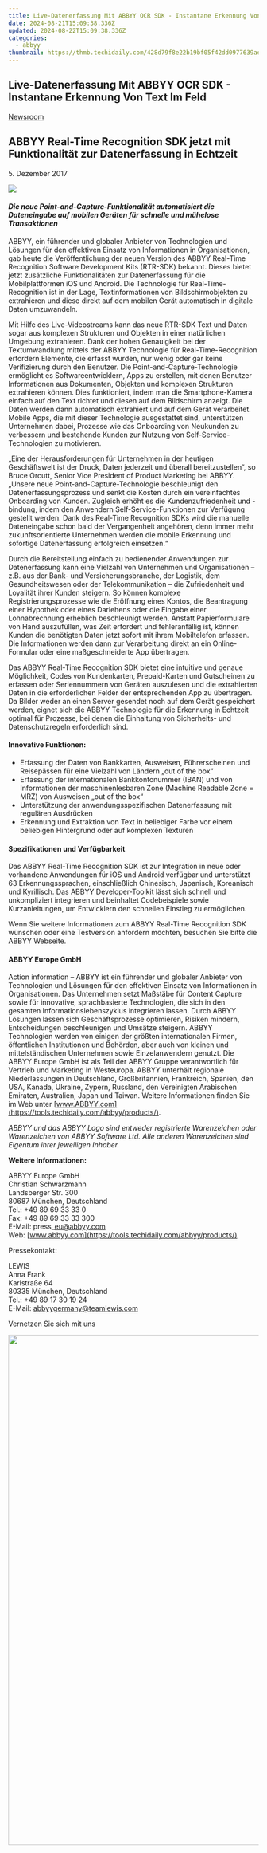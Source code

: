 ```yaml
---
title: Live-Datenerfassung Mit ABBYY OCR SDK - Instantane Erkennung Von Text Im Feld
date: 2024-08-21T15:09:38.336Z
updated: 2024-08-22T15:09:38.336Z
categories:
  - abbyy
thumbnail: https://thmb.techidaily.com/428d79f8e22b19bf05f42dd0977639aed1e84dacf346522fdfb1811e179afc16.jpg
---
```


## Live-Datenerfassung Mit ABBYY OCR SDK - Instantane Erkennung Von Text Im Feld

[Newsroom](https://tools.techidaily.com/abbyy/products/)

## ABBYY Real-Time Recognition SDK jetzt mit Funktionalität zur Datenerfassung in Echtzeit

5\. Dezember 2017

![](https://content.abbyy.com/-/media/project/abbyy/abbyy/branchtemplates/shutterstock_1272462163_1296-x-729.jpg?h=729&iar=0&w=1296)

#### _Die neue Point-and-Capture-Funktionalität automatisiert die Dateneingabe auf mobilen Geräten für schnelle und mühelose Transaktionen_

ABBYY, ein führender und globaler Anbieter von Technologien und Lösungen für den effektiven Einsatz von Informationen in Organisationen, gab heute die Veröffentlichung der neuen Version des ABBYY Real-Time Recognition Software Development Kits (RTR-SDK) bekannt. Dieses bietet jetzt zusätzliche Funktionalitäten zur Datenerfassung für die Mobilplattformen iOS und Android. Die Technologie für Real-Time-Recognition ist in der Lage, Textinformationen von Bildschirmobjekten zu extrahieren und diese direkt auf dem mobilen Gerät automatisch in digitale Daten umzuwandeln.

Mit Hilfe des Live-Videostreams kann das neue RTR-SDK Text und Daten sogar aus komplexen Strukturen und Objekten in einer natürlichen Umgebung extrahieren. Dank der hohen Genauigkeit bei der Textumwandlung mittels der ABBYY Technologie für Real-Time-Recognition erfordern Elemente, die erfasst wurden, nur wenig oder gar keine Verifizierung durch den Benutzer. Die Point-and-Capture-Technologie ermöglicht es Softwareentwicklern, Apps zu erstellen, mit denen Benutzer Informationen aus Dokumenten, Objekten und komplexen Strukturen extrahieren können. Dies funktioniert, indem man die Smartphone-Kamera einfach auf den Text richtet und diesen auf dem Bildschirm anzeigt. Die Daten werden dann automatisch extrahiert und auf dem Gerät verarbeitet. Mobile Apps, die mit dieser Technologie ausgestattet sind, unterstützen Unternehmen dabei, Prozesse wie das Onboarding von Neukunden zu verbessern und bestehende Kunden zur Nutzung von Self-Service-Technologien zu motivieren.

„Eine der Herausforderungen für Unternehmen in der heutigen Geschäftswelt ist der Druck, Daten jederzeit und überall bereitzustellen“, so Bruce Orcutt, Senior Vice President of Product Marketing bei ABBYY. „Unsere neue Point-and-Capture-Technologie beschleunigt den Datenerfassungsprozess und senkt die Kosten durch ein vereinfachtes Onboarding von Kunden. Zugleich erhöht es die Kundenzufriedenheit und -bindung, indem den Anwendern Self-Service-Funktionen zur Verfügung gestellt werden. Dank des Real-Time Recognition SDKs wird die manuelle Dateneingabe schon bald der Vergangenheit angehören, denn immer mehr zukunftsorientierte Unternehmen werden die mobile Erkennung und sofortige Datenerfassung erfolgreich einsetzen.“

Durch die Bereitstellung einfach zu bedienender Anwendungen zur Datenerfassung kann eine Vielzahl von Unternehmen und Organisationen – z.B. aus der Bank- und Versicherungsbranche, der Logistik, dem Gesundheitswesen oder der Telekommunikation – die Zufriedenheit und Loyalität ihrer Kunden steigern. So können komplexe Registrierungsprozesse wie die Eröffnung eines Kontos, die Beantragung einer Hypothek oder eines Darlehens oder die Eingabe einer Lohnabrechnung erheblich beschleunigt werden. Anstatt Papierformulare von Hand auszufüllen, was Zeit erfordert und fehleranfällig ist, können Kunden die benötigten Daten jetzt sofort mit ihrem Mobiltelefon erfassen. Die Informationen werden dann zur Verarbeitung direkt an ein Online-Formular oder eine maßgeschneiderte App übertragen.

Das ABBYY Real-Time Recognition SDK bietet eine intuitive und genaue Möglichkeit, Codes von Kundenkarten, Prepaid-Karten und Gutscheinen zu erfassen oder Seriennummern von Geräten auszulesen und die extrahierten Daten in die erforderlichen Felder der entsprechenden App zu übertragen. Da Bilder weder an einen Server gesendet noch auf dem Gerät gespeichert werden, eignet sich die ABBYY Technologie für die Erkennung in Echtzeit optimal für Prozesse, bei denen die Einhaltung von Sicherheits- und Datenschutzregeln erforderlich sind.

#### Innovative Funktionen:

* Erfassung der Daten von Bankkarten, Ausweisen, Führerscheinen und Reisepässen für eine Vielzahl von Ländern „out of the box“
* Erfassung der internationalen Bankkontonummer (IBAN) und von Informationen der maschinenlesbaren Zone (Machine Readable Zone = MRZ) von Ausweisen „out of the box“
* Unterstützung der anwendungsspezifischen Datenerfassung mit regulären Ausdrücken
* Erkennung und Extraktion von Text in beliebiger Farbe vor einem beliebigen Hintergrund oder auf komplexen Texturen

#### Spezifikationen und Verfügbarkeit

Das ABBYY Real-Time Recognition SDK ist zur Integration in neue oder vorhandene Anwendungen für iOS und Android verfügbar und unterstützt 63 Erkennungssprachen, einschließlich Chinesisch, Japanisch, Koreanisch und Kyrillisch. Das ABBYY Developer-Toolkit lässt sich schnell und unkompliziert integrieren und beinhaltet Codebeispiele sowie Kurzanleitungen, um Entwicklern den schnellen Einstieg zu ermöglichen.

Wenn Sie weitere Informationen zum ABBYY Real-Time Recognition SDK wünschen oder eine Testversion anfordern möchten, besuchen Sie bitte die ABBYY Webseite.

#### ABBYY Europe GmbH

Action information – ABBYY ist ein führender und globaler Anbieter von Technologien und Lösungen für den effektiven Einsatz von Informationen in Organisationen. Das Unternehmen setzt Maßstäbe für Content Capture sowie für innovative, sprachbasierte Technologien, die sich in den gesamten Informationslebenszyklus integrieren lassen. Durch ABBYY Lösungen lassen sich Geschäftsprozesse optimieren, Risiken mindern, Entscheidungen beschleunigen und Umsätze steigern. ABBYY Technologien werden von einigen der größten internationalen Firmen, öffentlichen Institutionen und Behörden, aber auch von kleinen und mittelständischen Unternehmen sowie Einzelanwendern genutzt. Die ABBYY Europe GmbH ist als Teil der ABBYY Gruppe verantwortlich für Vertrieb und Marketing in Westeuropa. ABBYY unterhält regionale Niederlassungen in Deutschland, Großbritannien, Frankreich, Spanien, den USA, Kanada, Ukraine, Zypern, Russland, den Vereinigten Arabischen Emiraten, Australien, Japan und Taiwan. Weitere Informationen finden Sie im Web unter [www.ABBYY.com](https://tools.techidaily.com/abbyy/products/).

_ABBYY und das ABBYY Logo sind entweder registrierte Warenzeichen oder Warenzeichen von ABBYY Software Ltd. Alle anderen Warenzeichen sind Eigentum ihrer jeweiligen Inhaber._ 

**Weitere Informationen:**

ABBYY Europe GmbH  
Christian Schwarzmann  
Landsberger Str. 300   
80687 München, Deutschland   
Tel.: +49 89 69 33 33 0  
Fax: +49 89 69 33 33 300  
E-Mail: press\_eu@abbyy.com  
Web: [www.abbyy.com](https://tools.techidaily.com/abbyy/products/)

Pressekontakt:

LEWIS  
Anna Frank  
Karlstraße 64  
80335 München, Deutschland  
Tel.: +49 89 17 30 19 24  
E-Mail: [abbyygermany@teamlewis.com](https://tools.techidaily.com/abbyy/products/)

  
Vernetzen Sie sich mit uns

<ins class="adsbygoogle"
     style="display:block"
     data-ad-format="autorelaxed"
     data-ad-client="ca-pub-7571918770474297"
     data-ad-slot="1223367746"></ins>



<ins class="adsbygoogle"
     style="display:block"
     data-ad-client="ca-pub-7571918770474297"
     data-ad-slot="8358498916"
     data-ad-format="auto"
     data-full-width-responsive="true"></ins>

<!-- affiliate ads begin -->
<a href="https://ephamedtechinc.pxf.io/c/5597632/2095385/26400" target="_top" id="2095385"><img src="//a.impactradius-go.com/display-ad/26400-2095385" border="0" alt="" width="1024" height="1024"/></a><img height="0" width="0" src="https://imp.pxf.io/i/5597632/2095385/26400" style="position:absolute;visibility:hidden;" border="0" />
<!-- affiliate ads end -->